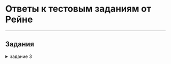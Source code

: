 # Ответы к тестовым заданиям от Рейне

---

## Задания

<details>
 <summary>задание 3 </summary>
Решение. 
Получить набор GPS-данных с временными метками, содержащими координаты (широта, долгота) и время. Удалить точки, которые находятся на большом расстоянии от предыдущей точки. Для каждой точки вычислить новые координаты как среднее координат текущей точки и нескольких предыдущих.

 <summary>задание 4 </summary>
Решение. 
Представим склад в виде двумерной матрицы, где каждая ячейка обозначает расположение ячейки в соответствующем стеллаже. Начинаем с позиции стола (0, 0). На каждом шаге выбирать ближайшую ячейку и перемещаемя к ней. После выбора удалить её из списка оставшихся. Для расчета расстояния использовать сумму разности координат. Когда список ячеек пуст алгоритм завершается. Алгоритм дает точный результат и его можно использовать для небольших складов.

